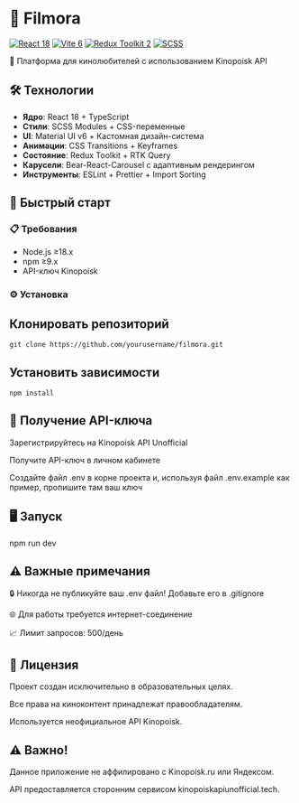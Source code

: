 # 🎥 Filmora

[![React 18](https://img.shields.io/badge/React-18.3-61DAFB?logo=react)](https://react.dev/)
[![Vite 6](https://img.shields.io/badge/Vite-6.1-646CFF?logo=vite)](https://vitejs.dev/)
[![Redux Toolkit 2](https://img.shields.io/badge/Redux_Toolkit-2.5-764ABC?logo=redux)](https://redux-toolkit.js.org/)
[![SCSS](https://img.shields.io/badge/SASS-1.84-CC6699?logo=sass)](https://sass-lang.com/)

🌌 Платформа для кинолюбителей с использованием Kinopoisk API

## 🛠 Технологии

- **Ядро**: React 18 + TypeScript
- **Стили**: SCSS Modules + CSS-переменные
- **UI**: Material UI v6 + Кастомная дизайн-система
- **Анимации**: CSS Transitions + Keyframes
- **Состояние**: Redux Toolkit + RTK Query
- **Карусели**: Bear-React-Carousel с адаптивным рендерингом
- **Инструменты**: ESLint + Prettier + Import Sorting

## 🚀 Быстрый старт

### 📋 Требования

- Node.js ≥18.x
- npm ≥9.x
- API-ключ Kinopoisk

### ⚙️ Установка

## Клонировать репозиторий

```
git clone https://github.com/yourusername/filmora.git
```

## Установить зависимости

```
npm install
```

## 🔑 Получение API-ключа

Зарегистрируйтесь на Kinopoisk API Unofficial

Получите API-ключ в личном кабинете

Создайте файл .env в корне проекта и, используя файл .env.example как пример, пропишите там ваш ключ

## 🖥 Запуск

npm run dev

## ⚠️ Важные примечания

🔒 Никогда не публикуйте ваш .env файл! Добавьте его в .gitignore

🌐 Для работы требуется интернет-соединение

📈 Лимит запросов: 500/день

## 📜 Лицензия

Проект создан исключительно в образовательных целях.

Все права на киноконтент принадлежат правообладателям.

Используется неофициальное API Kinopoisk.

## ⚠️ Важно!

Данное приложение не аффилировано с Kinopoisk.ru или Яндексом.

API предоставляется сторонним сервисом kinopoiskapiunofficial.tech.
